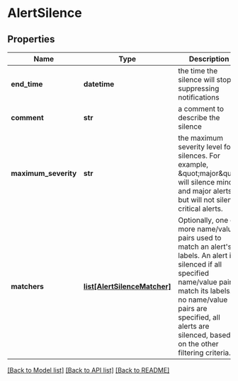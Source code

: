 # AlertSilence

## Properties
Name | Type | Description | Notes
------------ | ------------- | ------------- | -------------
**end_time** | **datetime** | the time the silence will stop suppressing notifications | 
**comment** | **str** | a comment to describe the silence | [optional] 
**maximum_severity** | **str** | the maximum severity level for silences. For example, \&quot;major\&quot; will silence minor and major alerts, but will not silence critical alerts. | 
**matchers** | [**list[AlertSilenceMatcher]**](AlertSilenceMatcher.md) | Optionally, one or more name/value pairs used to match an alert&#x27;s labels. An alert is silenced if all specified name/value pairs match its labels. If no name/value pairs are specified, all alerts are silenced, based on the other filtering criteria. | 

[[Back to Model list]](../README.md#documentation-for-models) [[Back to API list]](../README.md#documentation-for-api-endpoints) [[Back to README]](../README.md)


